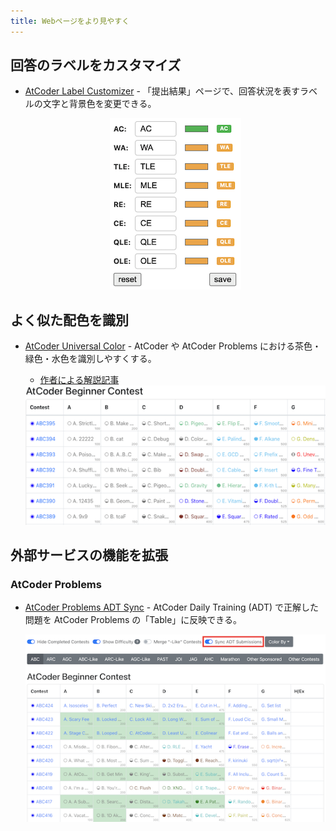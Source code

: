 ```yaml
---
title: Webページをより見やすく
---
```


## 回答のラベルをカスタマイズ

- [AtCoder Label Customizer](https://chromewebstore.google.com/detail/atcoder-label-customizer/jfgmfcnlmgolnfadehfomajomolbadhl) - 「提出結果」ページで、回答状況を表すラベルの文字と背景色を変更できる。

    <div align="center">
      <img loading="lazy" src="../../images/chrome_extension/atcoder_label_customizer.png" alt="atcoder label customizer">
    </div>

## よく似た配色を識別

- [AtCoder Universal Color](https://github.com/gj5752/AtCoder-Universal-Color) - AtCoder や AtCoder Problems における茶色・緑色・水色を識別しやすくする。
    - [作者による解説記事](https://qiita.com/gj_5752/items/ccd7ab668cf3c48685cf)

    <div align="center">
      <img loading="lazy" src="../../images/chrome_extension/atcoder_universal_color.png" alt="atcoder universal color">
    </div>

## 外部サービスの機能を拡張

### AtCoder Problems

- [AtCoder Problems ADT Sync](https://chromewebstore.google.com/detail/atcoder-problems-adt-sync/aopoiafmefgiiafgpllljonomelhobbd) - AtCoder Daily Training (ADT) で正解した問題を AtCoder Problems の「Table」に反映できる。

    <div align="center">
      <img loading="lazy" src="../../images/chrome_extension/atcoder_problems_adt_sync.png" alt="atcoder problems adt sync">
    </div>
